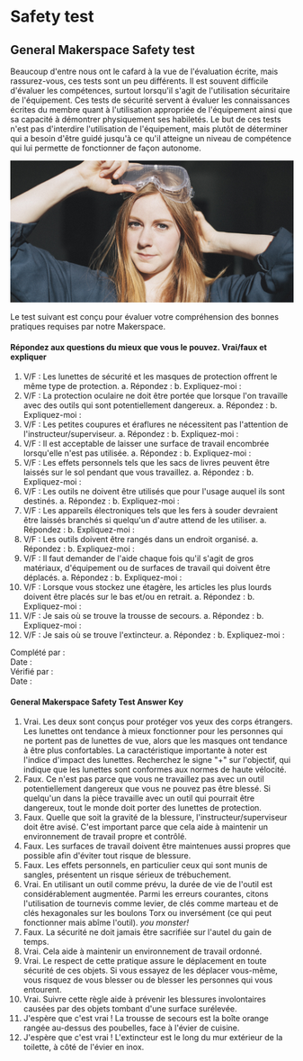 # Safety test

## General Makerspace Safety test

Beaucoup d'entre nous ont le cafard à la vue de l'évaluation écrite, mais rassurez-vous, ces tests sont un peu différents. Il est souvent difficile d'évaluer les compétences, surtout lorsqu'il s'agit de l'utilisation sécuritaire de l'équipement. Ces tests de sécurité servent à évaluer les connaissances écrites du membre quant à l'utilisation appropriée de l'équipement ainsi que sa capacité à démontrer physiquement ses habiletés. Le but de ces tests n'est pas d'interdire l'utilisation de l'équipement, mais plutôt de déterminer qui a besoin d'être guidé jusqu'à ce qu'il atteigne un niveau de compétence qui lui permette de fonctionner de façon autonome.

![](<../../../.gitbook/assets/image (15) (1) (1) (1).png>)

Le test suivant est conçu pour évaluer votre compréhension des bonnes pratiques requises par notre Makerspace.

#### Répondez aux questions du mieux que vous le pouvez. Vrai/faux et expliquer

1. V/F : Les lunettes de sécurité et les masques de protection offrent le même type de protection. a. Répondez : b. Expliquez-moi :
2. V/F : La protection oculaire ne doit être portée que lorsque l'on travaille avec des outils qui sont potentiellement dangereux. a. Répondez : b. Expliquez-moi :
3. V/F : Les petites coupures et éraflures ne nécessitent pas l'attention de l'instructeur/superviseur. a. Répondez : b. Expliquez-moi :
4. V/F : Il est acceptable de laisser une surface de travail encombrée lorsqu'elle n'est pas utilisée. a. Répondez : b. Expliquez-moi :
5. V/F : Les effets personnels tels que les sacs de livres peuvent être laissés sur le sol pendant que vous travaillez. a. Répondez : b. Expliquez-moi :
6. V/F : Les outils ne doivent être utilisés que pour l'usage auquel ils sont destinés. a. Répondez : b. Expliquez-moi :
7. V/F : Les appareils électroniques tels que les fers à souder devraient être laissés branchés si quelqu'un d'autre attend de les utiliser. a. Répondez : b. Expliquez-moi :
8. V/F : Les outils doivent être rangés dans un endroit organisé. a. Répondez : b. Expliquez-moi :
9. V/F : Il faut demander de l'aide chaque fois qu'il s'agit de gros matériaux, d'équipement ou de surfaces de travail qui doivent être déplacés. a. Répondez : b. Expliquez-moi :
10. V/F : Lorsque vous stockez une étagère, les articles les plus lourds doivent être placés sur le bas et/ou en retrait. a. Répondez : b. Expliquez-moi :
11. V/F : Je sais où se trouve la trousse de secours.  a. Répondez : b. Expliquez-moi :&#x20;
12. V/F : Je sais où se trouve l'extincteur.  a. Répondez : b. Expliquez-moi :

Complété par :\
Date :\
Vérifié par :\
Date :

#### General Makerspace Safety Test Answer Key

1. Vrai. Les deux sont conçus pour protéger vos yeux des corps étrangers. Les lunettes ont tendance à mieux fonctionner pour les personnes qui ne portent pas de lunettes de vue, alors que les masques ont tendance à être plus confortables. La caractéristique importante à noter est l'indice d'impact des lunettes. Recherchez le signe "+" sur l'objectif, qui indique que les lunettes sont conformes aux normes de haute vélocité.
2. Faux. Ce n'est pas parce que vous ne travaillez pas avec un outil potentiellement dangereux que vous ne pouvez pas être blessé. Si quelqu'un dans la pièce travaille avec un outil qui pourrait être dangereux, tout le monde doit porter des lunettes de protection.
3. Faux. Quelle que soit la gravité de la blessure, l'instructeur/superviseur doit être avisé. C'est important parce que cela aide à maintenir un environnement de travail propre et contrôlé.
4. Faux. Les surfaces de travail doivent être maintenues aussi propres que possible afin d'éviter tout risque de blessure.
5. Faux. Les effets personnels, en particulier ceux qui sont munis de sangles, présentent un risque sérieux de trébuchement.
6. Vrai. En utilisant un outil comme prévu, la durée de vie de l'outil est considérablement augmentée. Parmi les erreurs courantes, citons l'utilisation de tournevis comme levier, de clés comme marteau et de clés hexagonales sur les boulons Torx ou inversément (ce qui peut fonctionner mais abîme l'outil). _you monster!_
7. Faux. La sécurité ne doit jamais être sacrifiée sur l'autel du gain de temps.
8. Vrai. Cela aide à maintenir un environnement de travail ordonné.
9. Vrai. Le respect de cette pratique assure le déplacement en toute sécurité de ces objets. Si vous essayez de les déplacer vous-même, vous risquez de vous blesser ou de blesser les personnes qui vous entourent.
10. Vrai. Suivre cette règle aide à prévenir les blessures involontaires causées par des objets tombant d'une surface surélevée.
11. J'espère que c'est vrai ! La trousse de secours est la boîte orange rangée au-dessus des poubelles, face à l'évier de cuisine.
12. J'espère que c'est vrai ! L'extincteur est le long du mur extérieur de la toilette, à côté de l'évier en inox.
